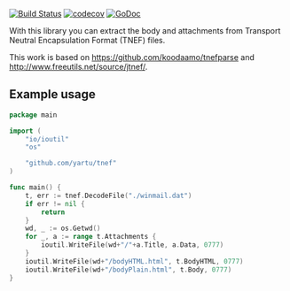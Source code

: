 [![Build Status](https://travis-ci.com/Teamwork/tnef.svg?branch=master)](https://travis-ci.com/Teamwork/tnef)
[![codecov](https://codecov.io/gh/Teamwork/tnef/branch/master/graph/badge.svg)](https://codecov.io/gh/Teamwork/tnef)
[![GoDoc](https://godoc.org/github.com/Teamwork/tnef?status.svg)](https://godoc.org/github.com/Teamwork/tnef)

With this library you can extract the body and attachments from Transport
Neutral Encapsulation Format (TNEF) files.

This work is based on https://github.com/koodaamo/tnefparse and
http://www.freeutils.net/source/jtnef/.

## Example usage

```go
package main

import (
    "io/ioutil"
    "os"

    "github.com/yartu/tnef"
)

func main() {
    t, err := tnef.DecodeFile("./winmail.dat")
    if err != nil {
        return
    }
    wd, _ := os.Getwd()
    for _, a := range t.Attachments {
        ioutil.WriteFile(wd+"/"+a.Title, a.Data, 0777)
    }
    ioutil.WriteFile(wd+"/bodyHTML.html", t.BodyHTML, 0777)
    ioutil.WriteFile(wd+"/bodyPlain.html", t.Body, 0777)
}
```
